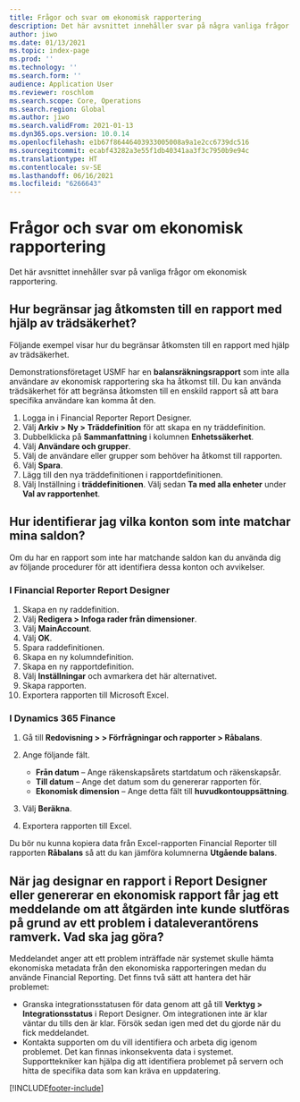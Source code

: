 ```yaml
---
title: Frågor och svar om ekonomisk rapportering
description: Det här avsnittet innehåller svar på några vanliga frågor om ekonomisk rapportering.
author: jiwo
ms.date: 01/13/2021
ms.topic: index-page
ms.prod: ''
ms.technology: ''
ms.search.form: ''
audience: Application User
ms.reviewer: roschlom
ms.search.scope: Core, Operations
ms.search.region: Global
ms.author: jiwo
ms.search.validFrom: 2021-01-13
ms.dyn365.ops.version: 10.0.14
ms.openlocfilehash: e1b67f86446403933005008a9a1e2cc6739dc516
ms.sourcegitcommit: ecabf43282a3e55f1db40341aa3f3c7950b9e94c
ms.translationtype: HT
ms.contentlocale: sv-SE
ms.lasthandoff: 06/16/2021
ms.locfileid: "6266643"
---
```

# <a name="financial-reporting-faq"></a>Frågor och svar om ekonomisk rapportering

Det här avsnittet innehåller svar på vanliga frågor om ekonomisk rapportering.

## <a name="how-do-i-restrict-access-to-a-report-by-using-tree-security"></a>Hur begränsar jag åtkomsten till en rapport med hjälp av trädsäkerhet?

Följande exempel visar hur du begränsar åtkomsten till en rapport med hjälp av trädsäkerhet.

Demonstrationsföretaget USMF har en **balansräkningsrapport** som inte alla användare av ekonomisk rapportering ska ha åtkomst till. Du kan använda trädsäkerhet för att begränsa åtkomsten till en enskild rapport så att bara specifika användare kan komma åt den.

1. Logga in i Financial Reporter Report Designer.
2. Välj **Arkiv \> Ny \> Träddefinition** för att skapa en ny träddefinition.
3. Dubbelklicka på **Sammanfattning** i kolumnen **Enhetssäkerhet**.
4. Välj **Användare och grupper**.
5. Välj de användare eller grupper som behöver ha åtkomst till rapporten.
6. Välj **Spara**.
7. Lägg till den nya träddefinitionen i rapportdefinitionen.
8. Välj Inställning i **träddefinitionen**. Välj sedan **Ta med alla enheter** under **Val av rapportenhet**.

## <a name="how-do-i-identify-which-accounts-dont-match-my-balances"></a>Hur identifierar jag vilka konton som inte matchar mina saldon?

Om du har en rapport som inte har matchande saldon kan du använda dig av följande procedurer för att identifiera dessa konton och avvikelser.

### <a name="in-financial-reporter-report-designer"></a>I Financial Reporter Report Designer

1. Skapa en ny raddefinition.
2. Välj **Redigera \> Infoga rader från dimensioner**.
3. Välj **MainAccount**.
4. Välj **OK**.
5. Spara raddefinitionen.
6. Skapa en ny kolumndefinition.
7. Skapa en ny rapportdefinition.
8. Välj **Inställningar** och avmarkera det här alternativet.
9. Skapa rapporten. 
10. Exportera rapporten till Microsoft Excel.

### <a name="in-dynamics-365-finance"></a>I Dynamics 365 Finance

1. Gå till **Redovisning \> > Förfrågningar och rapporter \> Råbalans**.
2. Ange följande fält.

    - **Från datum** – Ange räkenskapsårets startdatum och räkenskapsår.
    - **Till datum** – Ange det datum som du genererar rapporten för.
    - **Ekonomisk dimension** – Ange detta fält till **huvudkontouppsättning**.

3. Välj **Beräkna**.
4. Exportera rapporten till Excel.

Du bör nu kunna kopiera data från Excel-rapporten Financial Reporter till rapporten **Råbalans** så att du kan jämföra kolumnerna **Utgående balans**.

## <a name="when-i-design-a-report-in-report-designer-or-when-i-generate-a-financial-report-i-received-the-following-message-the-operation-could-not-be-completed-due-to-a-problem-in-the-data-provider-framework-how-should-i-respond"></a>När jag designar en rapport i Report Designer eller genererar en ekonomisk rapport får jag ett meddelande om att åtgärden inte kunde slutföras på grund av ett problem i dataleverantörens ramverk. Vad ska jag göra?

Meddelandet anger att ett problem inträffade när systemet skulle hämta ekonomiska metadata från den ekonomiska rapporteringen medan du använde Financial Reporting. Det finns två sätt att hantera det här problemet:

- Granska integrationsstatusen för data genom att gå till **Verktyg \> Integrationsstatus** i Report Designer. Om integrationen inte är klar väntar du tills den är klar. Försök sedan igen med det du gjorde när du fick meddelandet.
- Kontakta supporten om du vill identifiera och arbeta dig igenom problemet. Det kan finnas inkonsekventa data i systemet. Supporttekniker kan hjälpa dig att identifiera problemet på servern och hitta de specifika data som kan kräva en uppdatering.

[!INCLUDE[footer-include](../../includes/footer-banner.md)]
